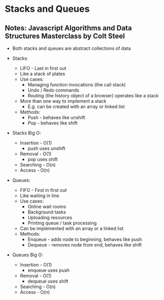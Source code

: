 # Stacks and Queues

## Notes: Javascript Algorithms and Data Structures Masterclass by Colt Steel

- Both stacks and queues are abstract collections of data

- Stacks:
  - LIFO - Last in first out
  - Like a stack of plates
  - Use cases:
    - Managing function invocations (the call stack)
    - Undo / Redo commands
    - Routing (the history object of a browser) operates like a stack
  - More than one way to implement a stack
    - E.g. can be created with an array or linked list
  - Methods:
    - Push - behaves like unshift
    - Pop - behaves like shift

- Stacks Big O:
  - Insertion - O(1)
    - push uses unshift
  - Removal - O(1)
    - pop uses shift
  - Searching - O(n)
  - Access - O(n)

- Queues:
  - FIFO - First in first out
  - Like waiting in line
  - Use cases:
    - Online wait rooms
    - Background tasks
    - Uploading resources
    - Printing queue / task processing
  - Can be implemented with an array or a linked list
  - Methods:
    - Enqueue - adds node to beginning, behaves like push
    - Dequeue - removes node from end, behaves like shift

- Queues Big O:
  - Insertion - O(1)
    - enqueue uses push
  - Removal - O(1)
    - dequeue uses shift
  - Searching - O(n)
  - Access - O(n)